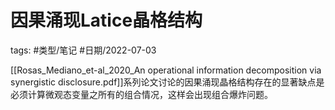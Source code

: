 因果涌现Latice晶格结构
====


tags: #类型/笔记 #日期/2022-07-03 


[[Rosas_Mediano_et-al_2020_An operational information decomposition via synergistic disclosure.pdf]]系列论文讨论的因果涌现晶格结构存在的显著缺点是必须计算微观态变量之所有的组合情况，这样会出现组合爆炸问题。



